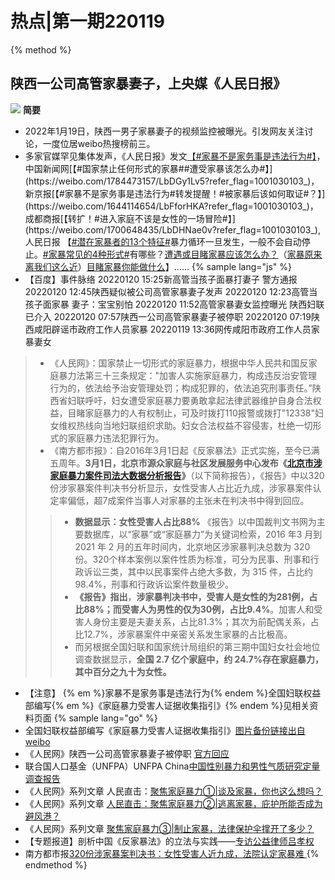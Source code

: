 # 热点|第一期220119



{% method %}

## 陕西一公司高管家暴妻子，上央媒《人民日报》
![](https://cdn.jsdelivr.net/gh/witnessgpi/PICXimg@main/categories/RENMINRIBAO.5my8pwr3esc0.webp)
**简要**
- 2022年1月19日，陕西一男子家暴妻子的视频监控被曝光。引发网友关注讨论，一度位居weibo热搜榜前三。
- 多家官媒罕见集体发声，《人民日报》发文[【#家暴不是家务事是违法行为#】](https://weibo.com/2803301701/LbBQJ4bCw?refer_flag=1001030103_)，中国新闻网[【#国家禁止任何形式的家暴##遭受家暴该怎么办#】](https://weibo.com/1784473157/LbDGy1Lv5?refer_flag=1001030103_)，新京报[【#家暴不是家务事是违法行为#转发提醒！#被家暴后该如何取证#？】](https://weibo.com/1644114654/LbFforHKA?refer_flag=1001030103_)，成都商报[【转扩！#进入家庭不该是女性的一场冒险#】](https://weibo.com/1700648435/LbDHNae0v?refer_flag=1001030103_),人民日报
  【[#潜在家暴者的13个特征#](https://cdn.jsdelivr.net/gh/witnessgpi/PICXimg@main/categories/jiabao3.7a5w0prvfw40.webp)暴力循环一旦发生，一般不会自动停止。[#家暴常见的4种形式#](https://cdn.jsdelivr.net/gh/witnessgpi/PICXimg@main/categories/jiabao2.3kfe5yrchqm0.webp)有哪些？[遭遇或目睹家暴应该怎么办？](https://weibo.com/2803301701/LbFksuQNk)（[家暴原来离我们这么近](https://cdn.jsdelivr.net/gh/witnessgpi/PICXimg@main/categories/jiabao1.e1mmyzggza0.webp)）[目睹家暴你能做什么](https://cdn.jsdelivr.net/gh/witnessgpi/PICXimg@main/categories/JIABAO4.4he2xuf6cx60.webp)】……
{% sample lang="js" %}
- 【百度】事件脉络
20220120 15:25新高管当孩子面暴打妻子 警方通报
20220120 12:45陕西疑似被公司高管家暴妻子发声
20220120 12:23高管当孩子面家暴 妻子：宝宝别怕
20220120 11:52高管家暴妻女监控曝光 陕西妇联已介入
20220120 07:57陕西一公司高管家暴妻子被停职
20220120 07:19陕西咸阳辟谣市政府工作人员家暴
20220119 13:36网传咸阳市政府工作人员家暴妻女
> - 《人民网》：国家禁止一切形式的家庭暴力，根据中华人民共和国反家庭暴力法第三十三条规定："加害人实施家庭暴力，构成违反治安管理行为的，依法给予治安管理处罚；构成犯罪的，依法追究刑事责任。”陕西省妇联呼吁，妇女遭受家庭暴力要勇敢拿起法律武器维护自身合法权益，目睹家庭暴力的人有权制止，可及时拨打110报警或拨打"12338"妇女维权热线向当地妇联组织求助。妇女合法权益不容侵害，杜绝一切形式的家庭暴力违法犯罪行为。
> - 《南方都市报》：自2016年3月1日起《反家暴法》正式实施，至今已满五周年。**3月1日，北京市源众家庭与社区发展服务中心发布《[北京市涉家庭暴力案件司法大数据分析报告](http://download.caixin.com/upload/fjtblfbg.pdf)》**（以下简称报告），《报告》中以320份涉家暴案件判决书分析显示，女性受害人占比近九成，涉家暴案件认定率偏低，超7成案件当事人对家暴的主张未在判决书中得到回应。
>> - **数据显示：女性受害人占比88%**
《报告》以中国裁判文书网为主要数据库，以“家暴”或“家庭暴力”为关键词检索，2016 年3 月到 2021 年 2 月的五年时间内，北京地区涉家暴判决总数为 320 份。320个样本案例以案件性质为标准，可分为民事、刑事和行政诉讼三类，其中以民事案件占绝大多数，为 315 件，占比约 98.4%，刑事和行政诉讼案件数量极少。
>>- **《报告》指出**，**涉家暴判决书中，受害人是女性的为281例，占比88%；而受害人为男性的仅为30例，占比9.4%**。加害人和受害人身份主要是夫妻关系，占比81.3%；其次为前配偶关系，占比12.7%，涉家暴案件中亲密关系发生家暴的占比极高。
>>- 而另根据全国妇联和国家统计局组织的第三期中国妇女社会地位调查数据显示，**全国 2.7 亿个家庭中，约 24.7%存在家庭暴力，其中百分之九十为女性。**
- 【注意】 {% em %}家暴不是家务事是违法行为{% endem %}全国妇联权益部编写{% em %}《家庭暴力受害人证据收集指引》{% endem %}见相关资料页面
{% sample lang="go" %}
- 全国妇联权益部编写《家庭暴力受害人证据收集指引》[图片备份链接出自weibo](https://cdn.jsdelivr.net/gh/witnessgpi/PICXimg@main/categories/全国妇联权益部编写《家庭暴力受害人证据收集指引》.4ra84v10xx80.webp)
- 《人民网》陕西一公司高管家暴妻子被停职 [官方回应](http://society.people.com.cn/n1/2022/0120/c1008-32336099.html)
- 联合国人口基金（UNFPA）UNFPA China[中国性别暴力和男性气质研究定量调查报告](https://china.unfpa.org/sites/default/files/pub-pdf/6.Research%20on%20Gender-based%20Violence%20and%20Masculinities%20in%20China_Quantitativ.pdf)
- 《人民网》系列文章 人民直击：[聚焦家庭暴力①|谈及家暴，你也这么想吗？](http://society.people.com.cn/n1/2021/0330/c428181-32064888.html)
- 《人民网》系列文章 [人民直击：聚焦家庭暴力②|逃离家暴，庇护所能否成为避风港？](http://society.people.com.cn/n1/2021/0331/c428181-32065762.html)
- 《人民网》系列文章 [聚焦家庭暴力③|制止家暴，法律保护伞撑开了多少？](http://society.people.com.cn/n1/2021/0401/c428181-32066837.html)
- 【专题报道】剖析中国《反家暴法》的立法与实践——[专访公益律师吕孝权](https://news.un.org/zh/story/2020/12/1072862)
- 南方都市报[320份涉家暴案判决书：女性受害人近九成，法院认定家暴难 ](https://www.sohu.com/a/453508634_161795)
{% endmethod %}
